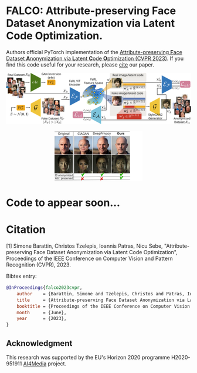 # FALCO: Attribute-preserving Face Dataset Anonymization via Latent Code Optimization.

Authors official PyTorch implementation of the [Attribute-preserving **F**ace Dataset **A**nonymization via **L**atent **C**ode **O**ptimization (CVPR 2023)](TODO). If you find this code useful for your research, please [cite](#citation) our paper.



<p align="center">
<img src="figs/overview.png" style="width: 70vw"/>
<br><br>
<img src="figs/teaser.png" style="width: 25vw"/>
</p>



# Code to appear soon...







# Citation

[1] Simone Barattin, Christos Tzelepis, Ioannis Patras, Nicu Sebe, "Attribute-preserving Face Dataset Anonymization via Latent Code Optimization", Proceedings of the IEEE Conference on Computer Vision and Pattern Recognition (CVPR), 2023.

Bibtex entry:

```bibtex
@InProceedings{falco2023cvpr,
    author    = {Barattin, Simone and Tzelepis, Christos and Patras, Ioannis and Sebe, Nicu},
    title     = {Attribute-preserving Face Dataset Anonymization via Latent Code Optimization},
    booktitle = {Proceedings of the IEEE Conference on Computer Vision and Pattern Recognition (CVPR)},
    month     = {June},
    year      = {2023},
}
```



## Acknowledgment

This research was supported by the EU's Horizon 2020 programme H2020-951911 [AI4Media](https://www.ai4media.eu/) project.





